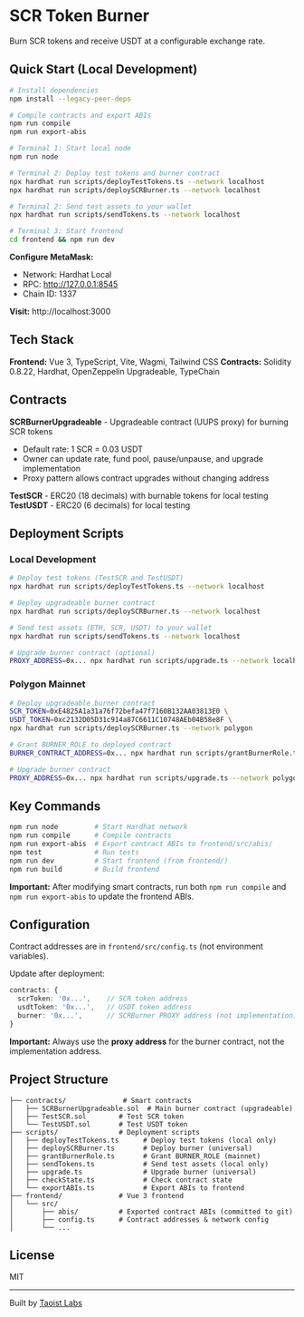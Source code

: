 # SCR Token Burner

Burn SCR tokens and receive USDT at a configurable exchange rate.

## Quick Start (Local Development)

```bash
# Install dependencies
npm install --legacy-peer-deps

# Compile contracts and export ABIs
npm run compile
npm run export-abis

# Terminal 1: Start local node
npm run node

# Terminal 2: Deploy test tokens and burner contract
npx hardhat run scripts/deployTestTokens.ts --network localhost
npx hardhat run scripts/deploySCRBurner.ts --network localhost

# Terminal 2: Send test assets to your wallet
npx hardhat run scripts/sendTokens.ts --network localhost

# Terminal 3: Start frontend
cd frontend && npm run dev
```

**Configure MetaMask:**
- Network: Hardhat Local
- RPC: http://127.0.0.1:8545
- Chain ID: 1337

**Visit:** http://localhost:3000

## Tech Stack

**Frontend:** Vue 3, TypeScript, Vite, Wagmi, Tailwind CSS
**Contracts:** Solidity 0.8.22, Hardhat, OpenZeppelin Upgradeable, TypeChain

## Contracts

**SCRBurnerUpgradeable** - Upgradeable contract (UUPS proxy) for burning SCR tokens
- Default rate: 1 SCR = 0.03 USDT
- Owner can update rate, fund pool, pause/unpause, and upgrade implementation
- Proxy pattern allows contract upgrades without changing address

**TestSCR** - ERC20 (18 decimals) with burnable tokens for local testing
**TestUSDT** - ERC20 (6 decimals) for local testing

## Deployment Scripts

### Local Development
```bash
# Deploy test tokens (TestSCR and TestUSDT)
npx hardhat run scripts/deployTestTokens.ts --network localhost

# Deploy upgradeable burner contract
npx hardhat run scripts/deploySCRBurner.ts --network localhost

# Send test assets (ETH, SCR, USDT) to your wallet
npx hardhat run scripts/sendTokens.ts --network localhost

# Upgrade burner contract (optional)
PROXY_ADDRESS=0x... npx hardhat run scripts/upgrade.ts --network localhost
```

### Polygon Mainnet
```bash
# Deploy upgradeable burner contract
SCR_TOKEN=0xE4825A1a31a76f72befa47f7160B132AA03813E0 \
USDT_TOKEN=0xc2132D05D31c914a87C6611C10748AEb04B58e8F \
npx hardhat run scripts/deploySCRBurner.ts --network polygon

# Grant BURNER_ROLE to deployed contract
BURNER_CONTRACT_ADDRESS=0x... npx hardhat run scripts/grantBurnerRole.ts --network polygon

# Upgrade burner contract
PROXY_ADDRESS=0x... npx hardhat run scripts/upgrade.ts --network polygon
```

## Key Commands

```bash
npm run node         # Start Hardhat network
npm run compile      # Compile contracts
npm run export-abis  # Export contract ABIs to frontend/src/abis/
npm test             # Run tests
npm run dev          # Start frontend (from frontend/)
npm run build        # Build frontend
```

**Important:** After modifying smart contracts, run both `npm run compile` and `npm run export-abis` to update the frontend ABIs.

## Configuration

Contract addresses are in `frontend/src/config.ts` (not environment variables).

Update after deployment:
```typescript
contracts: {
  scrToken: '0x...',    // SCR token address
  usdtToken: '0x...',   // USDT token address
  burner: '0x...',      // SCRBurner PROXY address (not implementation)
}
```

**Important:** Always use the **proxy address** for the burner contract, not the implementation address.

## Project Structure

```
├── contracts/              # Smart contracts
│   ├── SCRBurnerUpgradeable.sol  # Main burner contract (upgradeable)
│   ├── TestSCR.sol        # Test SCR token
│   └── TestUSDT.sol       # Test USDT token
├── scripts/               # Deployment scripts
│   ├── deployTestTokens.ts      # Deploy test tokens (local only)
│   ├── deploySCRBurner.ts       # Deploy burner (universal)
│   ├── grantBurnerRole.ts       # Grant BURNER_ROLE (mainnet)
│   ├── sendTokens.ts            # Send test assets (local only)
│   ├── upgrade.ts               # Upgrade burner (universal)
│   ├── checkState.ts            # Check contract state
│   └── exportABIs.ts            # Export ABIs to frontend
├── frontend/              # Vue 3 frontend
│   └── src/
│       ├── abis/          # Exported contract ABIs (committed to git)
│       ├── config.ts      # Contract addresses & network config
│       └── ...
```

## License

MIT

---

Built by [Taoist Labs](https://github.com/taoist-labs)
